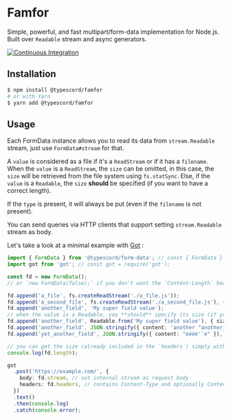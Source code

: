 # Famfor

Simple, powerful, and fast multipart/form-data implementation for Node.js. Built over `Readable` stream and async generators.

[![Continuous Integration](https://github.com/typescord/famfor/actions/workflows/main.yml/badge.svg)](https://github.com/typescord/famfor/actions/workflows/main.yml)

## Installation

```sh
$ npm install @typescord/famfor
# or with Yarn
$ yarn add @typescord/famfor
```

## Usage

Each FormData instance allows you to read its data from `stream.Readable` stream,
just use `FormData#stream` for that.

A `value` is considered as a file if it's a `ReadStream` or if it has a `filename`.
When the `value` is a `ReadStream`, the `size` can be omitted, in this case, the `size`
will be retrieved from the file system using `fs.statSync`.
Else, if the `value` is a `Readable`, the `size` **should** be specified (if you want to have a correct length).

If the `type` is present, it will always be put (even if the `filename` is not present).

You can send queries via HTTP clients that support setting `stream.Readable` stream as body.

Let's take a look at a minimal example with [Got](https://github.com/sindresorhus/got) :

```ts
import { FormData } from '@typescord/form-data'; // const { FormData } = require('@typescord/form-data');
import got from 'got'; // const got = require('got');

const fd = new FormData();
// or `new FormData(false);` if you don't want the `Content-Length` header in `FormData#headers`

fd.append('a_file', fs.createReadStream('./a_file.js'));
fd.append('a_second_file', fs.createReadStream('./a_second_file.js'), { filename: 'a_better_name.js' });
fd.append('another_field', 'My super field value');
// when the value is a Readable, you **should** specify its size (if you want to have a correct length)
fd.append('another_field', Readable.from('My super field value'), { size: 20 });
fd.append('another_field', JSON.stringify({ content: 'another "another_field"' }), { type: 'application/json' });
fd.append('yet_another_field', JSON.stringify({ content: "eééè'`e" }), { type: 'application/json; charset=utf-8' }); // for example

// you can get the size (already included in the `headers`) simply with:
console.log(fd.length);

got
  .post('https://example.com/', {
    body: fd.stream, // set internal stream as request body
    headers: fd.headers, // contains Content-Type and optionally Content-Length (see constructor's `contentLengthHeader` option)
  })
  .text()
  .then(console.log)
  .catch(console.error);
```
